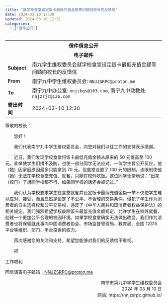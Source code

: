 ```yaml
---
title: "就学校食堂设定饭卡最低充值金额等问题向校长的反馈信"
date: 2024-03-10 12:30
updated: 2024-03-10 12:31
categories:
  - ["信件公开"]
---
```


<table>
	<tr>
    <th colspan="2" style="text-align: center;">信件信息公开</th>
  </tr>
	<tr>
    <td colspan="2" style="text-align: center; font-weight: bolder;">电子邮件</td>
  </tr>
	<tr>
    <td style="font-weight: bolder;">Subject</td><td>南九学生维权委员会就学校食堂设定饭卡最低充值金额等问题向校长的反馈信</td>
  </tr>
	<tr>
    <td style="font-weight: bolder;">From</td>
    <td>南宁九中学生维权委员会: <code>NNJZSRPC@proton.me</code></td>
  </tr>
	<tr>
    <td style="font-weight: bolder;">To</td>
    <td>南宁九中办公室: <code>nnjzbgs@163.com</code>, 南宁九中政教处: <code>nnjzzjc@126.com</code></td>
  </tr>
	<tr>
    <td style="font-weight: bolder;">寄出时间</td>
    <td>2024-03-10 12:30</td>
  </tr>
</table>

<!-- more -->

尊敬的校长：

&emsp;&emsp;您好！

&emsp;&emsp;我们代表南宁九中学生维权委员会，向您对我们以往工作的支持表示感谢。

&emsp;&emsp;近日，我们发现学校食堂将饭卡最低充值金额从原来的 50 元提高至 100 元。此举使学生们措不及防，也使一部分同学无法应对。一位学生曾公开反应，他（她）因家庭原因最多只能拿到 70 元，但食堂设置了 100 元的限制。该限制使他（她）无法在学校食堂充值、就餐，只能在校外吃饭。这位同学无奈地说：“出来（校门）了想回学校都不行，如果回学校的话还会被记过。”

&emsp;&emsp;我们认为学校要求学生在食堂就餐并设定饭卡最低充值金额一举不仅使学生难以应对、接受，而且显然是设定了不公平、不合理的交易条件，侵犯了学生作为消费者的自主选择权和公平交易权，违反了《中华人民共和国消费者权益保护法》的相关规定。我们强烈希望学校废除饭卡最低充值金额规定、允许学生在校外就餐，创建一个更加公平合理的校园环境。如果学校食堂确实无法做出改变，我们作为消费者也将保留就此事向中国消费者协会、市场监督管理局、教育局、全国 12315 平台等组织、部门、平台投诉的权力。

&emsp;&emsp;再次感谢您的关注和支持，希望您能够对我们的反馈给予重视。

&emsp;&emsp;祝

工作顺利

回信请寄电子邮箱：[NNJZSRPC@proton.me](mailto:NNJZSRPC@proton.me)

<div style="text-align: right;">
南宁市第九中学学生维权委员会
<br/>
2024 年 03 月 10 日
<br/>
网站: https://nnjzsrpc.github.io/
</div>